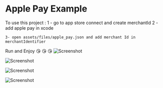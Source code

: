 # Apple Pay Example



To use this project :
    1 - go to app store connect and create merchantId
    2 - add apple pay in xcode
    

    3- open assets/files/apple_pay.json and add merchant Id in merchantIdentifier

Run and Enjoy  😘  😘  😘
![Screenshot](1.png)

![Screenshot](2.png)

![Screenshot](3.png)

![Screenshot](4.png)



